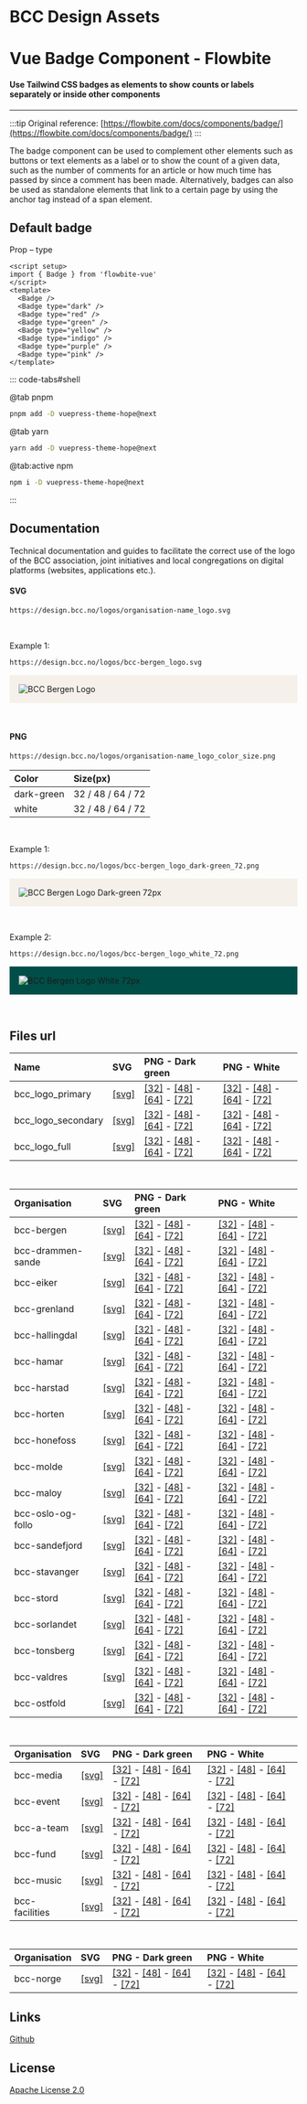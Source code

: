 # BCC Design Assets

<script setup>
</script>

# Vue Badge Component - Flowbite

#### Use Tailwind CSS badges as elements to show counts or labels separately or inside other components

---

:::tip
Original reference: [https://flowbite.com/docs/components/badge/](https://flowbite.com/docs/components/badge/)
:::

The badge component can be used to complement other elements such as buttons or text elements as a label or to show the count of a given data, such as the number of comments for an article or how much time has passed by since a comment has been made.
Alternatively, badges can also be used as standalone elements that link to a certain page by using the anchor tag instead of a span element.

## Default badge

Prop – type

```vue
<script setup>
import { Badge } from 'flowbite-vue'
</script>
<template>
  <Badge />
  <Badge type="dark" />
  <Badge type="red" />
  <Badge type="green" />
  <Badge type="yellow" />
  <Badge type="indigo" />
  <Badge type="purple" />
  <Badge type="pink" />
</template>
```
<badge-examples-BadgeTypesExample />

::: code-tabs#shell

@tab pnpm

```bash
pnpm add -D vuepress-theme-hope@next
```

@tab yarn

```bash
yarn add -D vuepress-theme-hope@next
```

@tab:active npm

```bash
npm i -D vuepress-theme-hope@next
```

:::
## Documentation

<p>Technical documentation and guides to facilitate the correct use of the logo of the BCC association, joint initiatives and local congregations on digital platforms (websites, applications etc.).</p>

#### SVG

```bash
https://design.bcc.no/logos/organisation-name_logo.svg
```

<br>
<p>Example 1:</p>

```bash
https://design.bcc.no/logos/bcc-bergen_logo.svg
```

<p style="background-color:#F5F1EA; padding: 1rem">
    <img src="https://design.bcc.no/logos/bcc-bergen_logo.svg" alt="BCC Bergen Logo" />
</p>

<br>

#### PNG

```bash
https://design.bcc.no/logos/organisation-name_logo_color_size.png
```

| **Color**  | **Size(px)**      |
| :--------- | :---------------- |
| dark-green | 32 / 48 / 64 / 72 |
| white      | 32 / 48 / 64 / 72 |

<br>
<p>Example 1:</p>

```bash
https://design.bcc.no/logos/bcc-bergen_logo_dark-green_72.png
```

<p style="background-color:#F5F1EA; padding: 1rem">
    <img src="https://design.bcc.no/logos/bcc-bergen_logo_dark-green_72.png" alt="BCC Bergen Logo Dark-green 72px"/>
</p>

<br>
<p>Example 2:</p>

```bash
https://design.bcc.no/logos/bcc-bergen_logo_white_72.png
```

<p style="background-color:#004E48; padding: 1rem">
    <img src="https://design.bcc.no/logos/bcc-bergen_logo_white_72.png" alt="BCC Bergen Logo White 72px" />
</p>

<br>

## Files url

| **Name**           | **SVG**                                                     | **PNG - Dark green**                                                                                                                                                                                                                                                                                      | **PNG - White**                                                                                                                                                                                                                                                                       |
| :----------------- | :---------------------------------------------------------- | :-------------------------------------------------------------------------------------------------------------------------------------------------------------------------------------------------------------------------------------------------------------------------------------------------------- | :------------------------------------------------------------------------------------------------------------------------------------------------------------------------------------------------------------------------------------------------------------------------------------ |
| bcc_logo_primary   | [[svg]](https://design.bcc.no/logos/bcc_logo_primary.svg)   | [[32]](https://design.bcc.no/logos/bcc_logo_primary_dark-green_32.png) - [[48]](https://design.bcc.no/logos/bcc_logo_primary_dark-green_48.png) - [[64]](https://design.bcc.no/logos/bcc_logo_primary_dark-green_64.png) - [[72]](https://design.bcc.no/logos/bcc_logo_primary_dark-green_72.png)         | [[32]](https://design.bcc.no/logos/bcc_logo_primary_white_32.png) - [[48]](https://design.bcc.no/logos/bcc_logo_primary_white_48.png) - [[64]](https://design.bcc.no/logos/bcc_logo_primary_white_64.png) - [[72]](https://design.bcc.no/logos/bcc_logo_primary_white_72.png)         |
| bcc_logo_secondary | [[svg]](https://design.bcc.no/logos/bcc_logo_secondary.svg) | [[32]](https://design.bcc.no/logos/bcc_logo_secondary_dark-green_32.png) - [[48]](https://design.bcc.no/logos/bcc_logo_secondary_dark-green_48.png) - [[64]](https://design.bcc.no/logos/bcc_logo_secondary_dark-green_64.png) - [[72]](https://design.bcc.no/logos/bcc_logo_secondary_dark-green_72.png) | [[32]](https://design.bcc.no/logos/bcc_logo_secondary_white_32.png) - [[48]](https://design.bcc.no/logos/bcc_logo_secondary_white_48.png) - [[64]](https://design.bcc.no/logos/bcc_logo_secondary_white_64.png) - [[72]](https://design.bcc.no/logos/bcc_logo_secondary_white_72.png) |
| bcc_logo_full      | [[svg]](https://design.bcc.no/logos/bcc_logo_full.svg)      | [[32]](https://design.bcc.no/logos/bcc_logo_full_dark-green_32.png) - [[48]](https://design.bcc.no/logos/bcc_logo_full_dark-green_48.png) - [[64]](https://design.bcc.no/logos/bcc_logo_full_dark-green_64.png) - [[72]](https://design.bcc.no/logos/bcc_logo_full_dark-green_72.png)                     | [[32]](https://design.bcc.no/logos/bcc_logo_full_white_32.png) - [[48]](https://design.bcc.no/logos/bcc_logo_full_white_48.png) - [[64]](https://design.bcc.no/logos/bcc_logo_full_white_64.png) - [[72]](https://design.bcc.no/logos/bcc_logo_full_white_72.png)                     |

<br>

| **Organisation**  | **SVG**                                                         | **PNG - Dark green**                                                                                                                                                                                                                                                                                                      | **PNG - White**                                                                                                                                                                                                                                                                                       |
| :---------------- | :-------------------------------------------------------------- | :------------------------------------------------------------------------------------------------------------------------------------------------------------------------------------------------------------------------------------------------------------------------------------------------------------------------ | :---------------------------------------------------------------------------------------------------------------------------------------------------------------------------------------------------------------------------------------------------------------------------------------------------- |
| bcc-bergen        | [[svg]](https://design.bcc.no/logos/bcc-bergen_logo.svg)        | [[32]](https://design.bcc.no/logos/bcc-bergen_logo_dark-green_32.png) - [[48]](https://design.bcc.no/logos/bcc-bergen_logo_dark-green_48.png) - [[64]](https://design.bcc.no/logos/bcc-bergen_logo_dark-green_64.png) - [[72]](https://design.bcc.no/logos/bcc-bergen_logo_dark-green_72.png)                             | [[32]](https://design.bcc.no/logos/bcc-bergen_logo_white_32.png) - [[48]](https://design.bcc.no/logos/bcc-bergen_logo_white_48.png) - [[64]](https://design.bcc.no/logos/bcc-bergen_logo_white_64.png) - [[72]](https://design.bcc.no/logos/bcc-bergen_logo_white_72.png)                             |
| bcc-drammen-sande | [[svg]](https://design.bcc.no/logos/bcc-drammen-sande_logo.svg) | [[32]](https://design.bcc.no/logos/bcc-drammen-sande_logo_dark-green_32.png) - [[48]](https://design.bcc.no/logos/bcc-drammen-sande_logo_dark-green_48.png) - [[64]](https://design.bcc.no/logos/bcc-drammen-sande_logo_dark-green_64.png) - [[72]](https://design.bcc.no/logos/bcc-drammen-sande_logo_dark-green_72.png) | [[32]](https://design.bcc.no/logos/bcc-drammen-sande_logo_white_32.png) - [[48]](https://design.bcc.no/logos/bcc-drammen-sande_logo_white_48.png) - [[64]](https://design.bcc.no/logos/bcc-drammen-sande_logo_white_64.png) - [[72]](https://design.bcc.no/logos/bcc-drammen-sande_logo_white_72.png) |
| bcc-eiker         | [[svg]](https://design.bcc.no/logos/bcc-eiker_logo.svg)         | [[32]](https://design.bcc.no/logos/bcc-eiker_logo_dark-green_32.png) - [[48]](https://design.bcc.no/logos/bcc-eiker_logo_dark-green_48.png) - [[64]](https://design.bcc.no/logos/bcc-eiker_logo_dark-green_64.png) - [[72]](https://design.bcc.no/logos/bcc-eiker_logo_dark-green_72.png)                                 | [[32]](https://design.bcc.no/logos/bcc-eiker_logo_white_32.png) - [[48]](https://design.bcc.no/logos/bcc-eiker_logo_white_48.png) - [[64]](https://design.bcc.no/logos/bcc-eiker_logo_white_64.png) - [[72]](https://design.bcc.no/logos/bcc-eiker_logo_white_72.png)                                 |
| bcc-grenland      | [[svg]](https://design.bcc.no/logos/bcc-grenland_logo.svg)      | [[32]](https://design.bcc.no/logos/bcc-grenland_logo_dark-green_32.png) - [[48]](https://design.bcc.no/logos/bcc-grenland_logo_dark-green_48.png) - [[64]](https://design.bcc.no/logos/bcc-grenland_logo_dark-green_64.png) - [[72]](https://design.bcc.no/logos/bcc-grenland_logo_dark-green_72.png)                     | [[32]](https://design.bcc.no/logos/bcc-grenland_logo_white_32.png) - [[48]](https://design.bcc.no/logos/bcc-grenland_logo_white_48.png) - [[64]](https://design.bcc.no/logos/bcc-grenland_logo_white_64.png) - [[72]](https://design.bcc.no/logos/bcc-grenland_logo_white_72.png)                     |
| bcc-hallingdal    | [[svg]](https://design.bcc.no/logos/bcc-hallingdal_logo.svg)    | [[32]](https://design.bcc.no/logos/bcc-hallingdal_logo_dark-green_32.png) - [[48]](https://design.bcc.no/logos/bcc-hallingdal_logo_dark-green_48.png) - [[64]](https://design.bcc.no/logos/bcc-hallingdal_logo_dark-green_64.png) - [[72]](https://design.bcc.no/logos/bcc-hallingdal_logo_dark-green_72.png)             | [[32]](https://design.bcc.no/logos/bcc-hallingdal_logo_white_32.png) - [[48]](https://design.bcc.no/logos/bcc-hallingdal_logo_white_48.png) - [[64]](https://design.bcc.no/logos/bcc-hallingdal_logo_white_64.png) - [[72]](https://design.bcc.no/logos/bcc-hallingdal_logo_white_72.png)             |
| bcc-hamar         | [[svg]](https://design.bcc.no/logos/bcc-hamar_logo.svg)         | [[32]](https://design.bcc.no/logos/bcc-hamar_logo_dark-green_32.png) - [[48]](https://design.bcc.no/logos/bcc-hamar_logo_dark-green_48.png) - [[64]](https://design.bcc.no/logos/bcc-hamar_logo_dark-green_64.png) - [[72]](https://design.bcc.no/logos/bcc-hamar_logo_dark-green_72.png)                                 | [[32]](https://design.bcc.no/logos/bcc-hamar_logo_white_32.png) - [[48]](https://design.bcc.no/logos/bcc-hamar_logo_white_48.png) - [[64]](https://design.bcc.no/logos/bcc-hamar_logo_white_64.png) - [[72]](https://design.bcc.no/logos/bcc-hamar_logo_white_72.png)                                 |
| bcc-harstad       | [[svg]](https://design.bcc.no/logos/bcc-harstad_logo.svg)       | [[32]](https://design.bcc.no/logos/bcc-harstad_logo_dark-green_32.png) - [[48]](https://design.bcc.no/logos/bcc-harstad_logo_dark-green_48.png) - [[64]](https://design.bcc.no/logos/bcc-harstad_logo_dark-green_64.png) - [[72]](https://design.bcc.no/logos/bcc-harstad_logo_dark-green_72.png)                         | [[32]](https://design.bcc.no/logos/bcc-harstad_logo_white_32.png) - [[48]](https://design.bcc.no/logos/bcc-harstad_logo_white_48.png) - [[64]](https://design.bcc.no/logos/bcc-harstad_logo_white_64.png) - [[72]](https://design.bcc.no/logos/bcc-harstad_logo_white_72.png)                         |
| bcc-horten        | [[svg]](https://design.bcc.no/logos/bcc-horten_logo.svg)        | [[32]](https://design.bcc.no/logos/bcc-horten_logo_dark-green_32.png) - [[48]](https://design.bcc.no/logos/bcc-horten_logo_dark-green_48.png) - [[64]](https://design.bcc.no/logos/bcc-horten_logo_dark-green_64.png) - [[72]](https://design.bcc.no/logos/bcc-horten_logo_dark-green_72.png)                             | [[32]](https://design.bcc.no/logos/bcc-horten_logo_white_32.png) - [[48]](https://design.bcc.no/logos/bcc-horten_logo_white_48.png) - [[64]](https://design.bcc.no/logos/bcc-horten_logo_white_64.png) - [[72]](https://design.bcc.no/logos/bcc-horten_logo_white_72.png)                             |
| bcc-honefoss      | [[svg]](https://design.bcc.no/logos/bcc-honefoss_logo.svg)      | [[32]](https://design.bcc.no/logos/bcc-honefoss_logo_dark-green_32.png) - [[48]](https://design.bcc.no/logos/bcc-honefoss_logo_dark-green_48.png) - [[64]](https://design.bcc.no/logos/bcc-honefoss_logo_dark-green_64.png) - [[72]](https://design.bcc.no/logos/bcc-honefoss_logo_dark-green_72.png)                     | [[32]](https://design.bcc.no/logos/bcc-honefoss_logo_white_32.png) - [[48]](https://design.bcc.no/logos/bcc-honefoss_logo_white_48.png) - [[64]](https://design.bcc.no/logos/bcc-honefoss_logo_white_64.png) - [[72]](https://design.bcc.no/logos/bcc-honefoss_logo_white_72.png)                     |
| bcc-molde         | [[svg]](https://design.bcc.no/logos/bcc-molde_logo.svg)         | [[32]](https://design.bcc.no/logos/bcc-molde_logo_dark-green_32.png) - [[48]](https://design.bcc.no/logos/bcc-molde_logo_dark-green_48.png) - [[64]](https://design.bcc.no/logos/bcc-molde_logo_dark-green_64.png) - [[72]](https://design.bcc.no/logos/bcc-molde_logo_dark-green_72.png)                                 | [[32]](https://design.bcc.no/logos/bcc-molde_logo_white_32.png) - [[48]](https://design.bcc.no/logos/bcc-molde_logo_white_48.png) - [[64]](https://design.bcc.no/logos/bcc-molde_logo_white_64.png) - [[72]](https://design.bcc.no/logos/bcc-molde_logo_white_72.png)                                 |
| bcc-maloy         | [[svg]](https://design.bcc.no/logos/bcc-maloy_logo.svg)         | [[32]](https://design.bcc.no/logos/bcc-maloy_logo_dark-green_32.png) - [[48]](https://design.bcc.no/logos/bcc-maloy_logo_dark-green_48.png) - [[64]](https://design.bcc.no/logos/bcc-maloy_logo_dark-green_64.png) - [[72]](https://design.bcc.no/logos/bcc-maloy_logo_dark-green_72.png)                                 | [[32]](https://design.bcc.no/logos/bcc-maloy_logo_white_32.png) - [[48]](https://design.bcc.no/logos/bcc-maloy_logo_white_48.png) - [[64]](https://design.bcc.no/logos/bcc-maloy_logo_white_64.png) - [[72]](https://design.bcc.no/logos/bcc-maloy_logo_white_72.png)                                 |
| bcc-oslo-og-follo | [[svg]](https://design.bcc.no/logos/bcc-oslo-og-follo_logo.svg) | [[32]](https://design.bcc.no/logos/bcc-oslo-og-follo_logo_dark-green_32.png) - [[48]](https://design.bcc.no/logos/bcc-oslo-og-follo_logo_dark-green_48.png) - [[64]](https://design.bcc.no/logos/bcc-oslo-og-follo_logo_dark-green_64.png) - [[72]](https://design.bcc.no/logos/bcc-oslo-og-follo_logo_dark-green_72.png) | [[32]](https://design.bcc.no/logos/bcc-oslo-og-follo_logo_white_32.png) - [[48]](https://design.bcc.no/logos/bcc-oslo-og-follo_logo_white_48.png) - [[64]](https://design.bcc.no/logos/bcc-oslo-og-follo_logo_white_64.png) - [[72]](https://design.bcc.no/logos/bcc-oslo-og-follo_logo_white_72.png) |
| bcc-sandefjord    | [[svg]](https://design.bcc.no/logos/bcc-sandefjord_logo.svg)    | [[32]](https://design.bcc.no/logos/bcc-sandefjord_logo_dark-green_32.png) - [[48]](https://design.bcc.no/logos/bcc-sandefjord_logo_dark-green_48.png) - [[64]](https://design.bcc.no/logos/bcc-sandefjord_logo_dark-green_64.png) - [[72]](https://design.bcc.no/logos/bcc-sandefjord_logo_dark-green_72.png)             | [[32]](https://design.bcc.no/logos/bcc-sandefjord_logo_white_32.png) - [[48]](https://design.bcc.no/logos/bcc-sandefjord_logo_white_48.png) - [[64]](https://design.bcc.no/logos/bcc-sandefjord_logo_white_64.png) - [[72]](https://design.bcc.no/logos/bcc-sandefjord_logo_white_72.png)             |
| bcc-stavanger     | [[svg]](https://design.bcc.no/logos/bcc-stavanger_logo.svg)     | [[32]](https://design.bcc.no/logos/bcc-stavanger_logo_dark-green_32.png) - [[48]](https://design.bcc.no/logos/bcc-stavanger_logo_dark-green_48.png) - [[64]](https://design.bcc.no/logos/bcc-stavanger_logo_dark-green_64.png) - [[72]](https://design.bcc.no/logos/bcc-stavanger_logo_dark-green_72.png)                 | [[32]](https://design.bcc.no/logos/bcc-stavanger_logo_white_32.png) - [[48]](https://design.bcc.no/logos/bcc-stavanger_logo_white_48.png) - [[64]](https://design.bcc.no/logos/bcc-stavanger_logo_white_64.png) - [[72]](https://design.bcc.no/logos/bcc-stavanger_logo_white_72.png)                 |
| bcc-stord         | [[svg]](https://design.bcc.no/logos/bcc-stord_logo.svg)         | [[32]](https://design.bcc.no/logos/bcc-stord_logo_dark-green_32.png) - [[48]](https://design.bcc.no/logos/bcc-stord_logo_dark-green_48.png) - [[64]](https://design.bcc.no/logos/bcc-stord_logo_dark-green_64.png) - [[72]](https://design.bcc.no/logos/bcc-stord_logo_dark-green_72.png)                                 | [[32]](https://design.bcc.no/logos/bcc-stord_logo_white_32.png) - [[48]](https://design.bcc.no/logos/bcc-stord_logo_white_48.png) - [[64]](https://design.bcc.no/logos/bcc-stord_logo_white_64.png) - [[72]](https://design.bcc.no/logos/bcc-stord_logo_white_72.png)                                 |
| bcc-sorlandet     | [[svg]](https://design.bcc.no/logos/bcc-sorlandet_logo.svg)     | [[32]](https://design.bcc.no/logos/bcc-sorlandet_logo_dark-green_32.png) - [[48]](https://design.bcc.no/logos/bcc-sorlandet_logo_dark-green_48.png) - [[64]](https://design.bcc.no/logos/bcc-sorlandet_logo_dark-green_64.png) - [[72]](https://design.bcc.no/logos/bcc-sorlandet_logo_dark-green_72.png)                 | [[32]](https://design.bcc.no/logos/bcc-sorlandet_logo_white_32.png) - [[48]](https://design.bcc.no/logos/bcc-sorlandet_logo_white_48.png) - [[64]](https://design.bcc.no/logos/bcc-sorlandet_logo_white_64.png) - [[72]](https://design.bcc.no/logos/bcc-sorlandet_logo_white_72.png)                 |
| bcc-tonsberg      | [[svg]](https://design.bcc.no/logos/bcc-tonsberg_logo.svg)      | [[32]](https://design.bcc.no/logos/bcc-tonsberg_logo_dark-green_32.png) - [[48]](https://design.bcc.no/logos/bcc-tonsberg_logo_dark-green_48.png) - [[64]](https://design.bcc.no/logos/bcc-tonsberg_logo_dark-green_64.png) - [[72]](https://design.bcc.no/logos/bcc-tonsberg_logo_dark-green_72.png)                     | [[32]](https://design.bcc.no/logos/bcc-tonsberg_logo_white_32.png) - [[48]](https://design.bcc.no/logos/bcc-tonsberg_logo_white_48.png) - [[64]](https://design.bcc.no/logos/bcc-tonsberg_logo_white_64.png) - [[72]](https://design.bcc.no/logos/bcc-tonsberg_logo_white_72.png)                     |
| bcc-valdres       | [[svg]](https://design.bcc.no/logos/bcc-valdres_logo.svg)       | [[32]](https://design.bcc.no/logos/bcc-valdres_logo_dark-green_32.png) - [[48]](https://design.bcc.no/logos/bcc-valdres_logo_dark-green_48.png) - [[64]](https://design.bcc.no/logos/bcc-valdres_logo_dark-green_64.png) - [[72]](https://design.bcc.no/logos/bcc-valdres_logo_dark-green_72.png)                         | [[32]](https://design.bcc.no/logos/bcc-valdres_logo_white_32.png) - [[48]](https://design.bcc.no/logos/bcc-valdres_logo_white_48.png) - [[64]](https://design.bcc.no/logos/bcc-valdres_logo_white_64.png) - [[72]](https://design.bcc.no/logos/bcc-valdres_logo_white_72.png)                         |
| bcc-ostfold       | [[svg]](https://design.bcc.no/logos/bcc-ostfold_logo.svg)       | [[32]](https://design.bcc.no/logos/bcc-ostfold_logo_dark-green_32.png) - [[48]](https://design.bcc.no/logos/bcc-ostfold_logo_dark-green_48.png) - [[64]](https://design.bcc.no/logos/bcc-ostfold_logo_dark-green_64.png) - [[72]](https://design.bcc.no/logos/bcc-ostfold_logo_dark-green_72.png)                         | [[32]](https://design.bcc.no/logos/bcc-ostfold_logo_white_32.png) - [[48]](https://design.bcc.no/logos/bcc-ostfold_logo_white_48.png) - [[64]](https://design.bcc.no/logos/bcc-ostfold_logo_white_64.png) - [[72]](https://design.bcc.no/logos/bcc-ostfold_logo_white_72.png)                         |

<br>

| **Organisation** | **SVG**                                                      | **PNG - Dark green**                                                                                                                                                                                                                                                                                          | **PNG - White**                                                                                                                                                                                                                                                                           |
| :--------------- | :----------------------------------------------------------- | :------------------------------------------------------------------------------------------------------------------------------------------------------------------------------------------------------------------------------------------------------------------------------------------------------------ | :---------------------------------------------------------------------------------------------------------------------------------------------------------------------------------------------------------------------------------------------------------------------------------------- |
| bcc-media        | [[svg]](https://design.bcc.no/logos/bcc-media_logo.svg)      | [[32]](https://design.bcc.no/logos/bcc-media_logo_dark-green_32.png) - [[48]](https://design.bcc.no/logos/bcc-media_logo_dark-green_48.png) - [[64]](https://design.bcc.no/logos/bcc-media_logo_dark-green_64.png) - [[72]](https://design.bcc.no/logos/bcc-media_logo_dark-green_72.png)                     | [[32]](https://design.bcc.no/logos/bcc-media_logo_white_32.png) - [[48]](https://design.bcc.no/logos/bcc-media_logo_white_48.png) - [[64]](https://design.bcc.no/logos/bcc-media_logo_white_64.png) - [[72]](https://design.bcc.no/logos/bcc-media_logo_white_72.png)                     |
| bcc-event        | [[svg]](https://design.bcc.no/logos/bcc-event_logo.svg)      | [[32]](https://design.bcc.no/logos/bcc-event_logo_dark-green_32.png) - [[48]](https://design.bcc.no/logos/bcc-event_logo_dark-green_48.png) - [[64]](https://design.bcc.no/logos/bcc-event_logo_dark-green_64.png) - [[72]](https://design.bcc.no/logos/bcc-event_logo_dark-green_72.png)                     | [[32]](https://design.bcc.no/logos/bcc-event_logo_white_32.png) - [[48]](https://design.bcc.no/logos/bcc-event_logo_white_48.png) - [[64]](https://design.bcc.no/logos/bcc-event_logo_white_64.png) - [[72]](https://design.bcc.no/logos/bcc-event_logo_white_72.png)                     |
| bcc-a-team       | [[svg]](https://design.bcc.no/logos/bcc-a-team_logo.svg)     | [[32]](https://design.bcc.no/logos/bcc-a-team_logo_dark-green_32.png) - [[48]](https://design.bcc.no/logos/bcc-a-team_logo_dark-green_48.png) - [[64]](https://design.bcc.no/logos/bcc-a-team_logo_dark-green_64.png) - [[72]](https://design.bcc.no/logos/bcc-a-team_logo_dark-green_72.png)                 | [[32]](https://design.bcc.no/logos/bcc-a-team_logo_white_32.png) - [[48]](https://design.bcc.no/logos/bcc-a-team_logo_white_48.png) - [[64]](https://design.bcc.no/logos/bcc-a-team_logo_white_64.png) - [[72]](https://design.bcc.no/logos/bcc-a-team_logo_white_72.png)                 |
| bcc-fund         | [[svg]](https://design.bcc.no/logos/bcc-fund_logo.svg)       | [[32]](https://design.bcc.no/logos/bcc-fund_logo_dark-green_32.png) - [[48]](https://design.bcc.no/logos/bcc-fund_logo_dark-green_48.png) - [[64]](https://design.bcc.no/logos/bcc-fund_logo_dark-green_64.png) - [[72]](https://design.bcc.no/logos/bcc-fund_logo_dark-green_72.png)                         | [[32]](https://design.bcc.no/logos/bcc-fund_logo_white_32.png) - [[48]](https://design.bcc.no/logos/bcc-fund_logo_white_48.png) - [[64]](https://design.bcc.no/logos/bcc-fund_logo_white_64.png) - [[72]](https://design.bcc.no/logos/bcc-fund_logo_white_72.png)                         |
| bcc-music        | [[svg]](https://design.bcc.no/logos/bcc-music_logo.svg)      | [[32]](https://design.bcc.no/logos/bcc-music_logo_dark-green_32.png) - [[48]](https://design.bcc.no/logos/bcc-music_logo_dark-green_48.png) - [[64]](https://design.bcc.no/logos/bcc-music_logo_dark-green_64.png) - [[72]](https://design.bcc.no/logos/bcc-music_logo_dark-green_72.png)                     | [[32]](https://design.bcc.no/logos/bcc-music_logo_white_32.png) - [[48]](https://design.bcc.no/logos/bcc-music_logo_white_48.png) - [[64]](https://design.bcc.no/logos/bcc-music_logo_white_64.png) - [[72]](https://design.bcc.no/logos/bcc-music_logo_white_72.png)                     |
| bcc-facilities   | [[svg]](https://design.bcc.no/logos/bcc-facilities_logo.svg) | [[32]](https://design.bcc.no/logos/bcc-facilities_logo_dark-green_32.png) - [[48]](https://design.bcc.no/logos/bcc-facilities_logo_dark-green_48.png) - [[64]](https://design.bcc.no/logos/bcc-facilities_logo_dark-green_64.png) - [[72]](https://design.bcc.no/logos/bcc-facilities_logo_dark-green_72.png) | [[32]](https://design.bcc.no/logos/bcc-facilities_logo_white_32.png) - [[48]](https://design.bcc.no/logos/bcc-facilities_logo_white_48.png) - [[64]](https://design.bcc.no/logos/bcc-facilities_logo_white_64.png) - [[72]](https://design.bcc.no/logos/bcc-facilities_logo_white_72.png) |

<br>

| **Organisation** | **SVG**                                                 | **PNG - Dark green**                                                                                                                                                                                                                                                                      | **PNG - White**                                                                                                                                                                                                                                                       |
| :--------------- | :------------------------------------------------------ | :---------------------------------------------------------------------------------------------------------------------------------------------------------------------------------------------------------------------------------------------------------------------------------------- | :-------------------------------------------------------------------------------------------------------------------------------------------------------------------------------------------------------------------------------------------------------------------- |
| bcc-norge        | [[svg]](https://design.bcc.no/logos/bcc-norge_logo.svg) | [[32]](https://design.bcc.no/logos/bcc-norge_logo_dark-green_32.png) - [[48]](https://design.bcc.no/logos/bcc-norge_logo_dark-green_48.png) - [[64]](https://design.bcc.no/logos/bcc-norge_logo_dark-green_64.png) - [[72]](https://design.bcc.no/logos/bcc-norge_logo_dark-green_72.png) | [[32]](https://design.bcc.no/logos/bcc-norge_logo_white_32.png) - [[48]](https://design.bcc.no/logos/bcc-norge_logo_white_48.png) - [[64]](https://design.bcc.no/logos/bcc-norge_logo_white_64.png) - [[72]](https://design.bcc.no/logos/bcc-norge_logo_white_72.png) |

## Links

[Github](https://github.com/bcc-code/bcc-design)

## License

[Apache License 2.0](https://github.com/bcc-code/bcc-design/blob/main/LICENSE.md)
